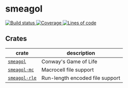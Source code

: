 # smeagol

<a href="https://travis-ci.com/billyrieger/smeagol">
    <img src="https://img.shields.io/travis/com/billyrieger/smeagol.svg" alt="Build status">
</a>
<a href="https://codecov.io/gh/billyrieger/smeagol/branch/master">
    <img src="https://img.shields.io/codecov/c/github/billyrieger/smeagol.svg" alt="Coverage">
</a>
<a href="https://github.com/Aaronepower/tokei">
    <img src="https://tokei.rs/b1/github/billyrieger/smeagol" alt="Lines of code">
</a>

## Crates

| crate | description |
|---|---|
| [`smeagol`](https://github.com/billyrieger/smeagol/tree/master/smeagol) | Conway's Game of Life |
| [`smeagol-mc`](https://github.com/billyrieger/smeagol/tree/master/smeagol-mc) | Macrocell file support |
| [`smeagol-rle`](https://github.com/billyrieger/smeagol/tree/master/smeagol-rle) | Run-length encoded file support |

